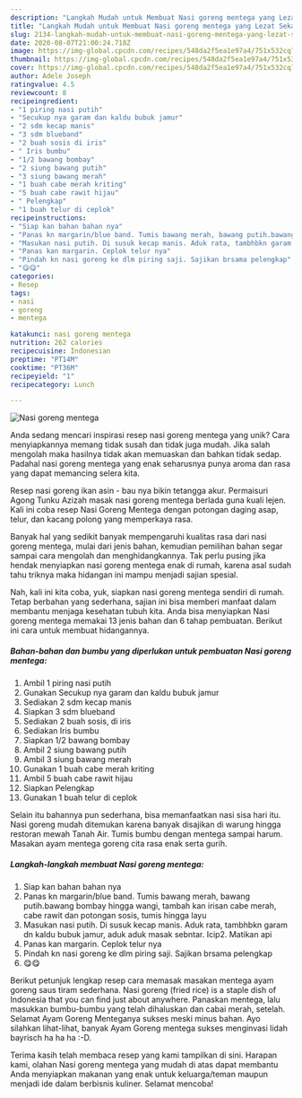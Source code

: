 ```yaml
---
description: "Langkah Mudah untuk Membuat Nasi goreng mentega yang Lezat Sekali"
title: "Langkah Mudah untuk Membuat Nasi goreng mentega yang Lezat Sekali"
slug: 2134-langkah-mudah-untuk-membuat-nasi-goreng-mentega-yang-lezat-sekali
date: 2020-08-07T21:00:24.718Z
image: https://img-global.cpcdn.com/recipes/548da2f5ea1e97a4/751x532cq70/nasi-goreng-mentega-foto-resep-utama.jpg
thumbnail: https://img-global.cpcdn.com/recipes/548da2f5ea1e97a4/751x532cq70/nasi-goreng-mentega-foto-resep-utama.jpg
cover: https://img-global.cpcdn.com/recipes/548da2f5ea1e97a4/751x532cq70/nasi-goreng-mentega-foto-resep-utama.jpg
author: Adele Joseph
ratingvalue: 4.5
reviewcount: 8
recipeingredient:
- "1 piring nasi putih"
- "Secukup nya garam dan kaldu bubuk jamur"
- "2 sdm kecap manis"
- "3 sdm blueband"
- "2 buah sosis di iris"
- " Iris bumbu"
- "1/2 bawang bombay"
- "2 siung bawang putih"
- "3 siung bawang merah"
- "1 buah cabe merah kriting"
- "5 buah cabe rawit hijau"
- " Pelengkap"
- "1 buah telur di ceplok"
recipeinstructions:
- "Siap kan bahan bahan nya"
- "Panas kn margarin/blue band. Tumis bawang merah, bawang putih.bawang bombay hingga wangi, tambah kan irisan cabe merah, cabe rawit dan potongan sosis, tumis hingga layu"
- "Masukan nasi putih. Di susuk kecap manis. Aduk rata, tambhbkn garam dn kaldu bubuk jamur, aduk aduk masak sebntar. Icip2. Matikan api"
- "Panas kan margarin. Ceplok telur nya"
- "Pindah kn nasi goreng ke dlm piring saji. Sajikan brsama pelengkap"
- "😋😋"
categories:
- Resep
tags:
- nasi
- goreng
- mentega

katakunci: nasi goreng mentega 
nutrition: 262 calories
recipecuisine: Indonesian
preptime: "PT14M"
cooktime: "PT36M"
recipeyield: "1"
recipecategory: Lunch

---
```



![Nasi goreng mentega](https://img-global.cpcdn.com/recipes/548da2f5ea1e97a4/751x532cq70/nasi-goreng-mentega-foto-resep-utama.jpg)

Anda sedang mencari inspirasi resep nasi goreng mentega yang unik? Cara menyiapkannya memang tidak susah dan tidak juga mudah. Jika salah mengolah maka hasilnya tidak akan memuaskan dan bahkan tidak sedap. Padahal nasi goreng mentega yang enak seharusnya punya aroma dan rasa yang dapat memancing selera kita.

Resep nasi goreng ikan asin - bau nya bikin tetangga akur. Permaisuri Agong Tunku Azizah masak nasi goreng mentega berlada guna kuali lejen. Kali ini coba resep Nasi Goreng Mentega dengan potongan daging asap, telur, dan kacang polong yang memperkaya rasa.

Banyak hal yang sedikit banyak mempengaruhi kualitas rasa dari nasi goreng mentega, mulai dari jenis bahan, kemudian pemilihan bahan segar sampai cara mengolah dan menghidangkannya. Tak perlu pusing jika hendak menyiapkan nasi goreng mentega enak di rumah, karena asal sudah tahu triknya maka hidangan ini mampu menjadi sajian spesial.


Nah, kali ini kita coba, yuk, siapkan nasi goreng mentega sendiri di rumah. Tetap berbahan yang sederhana, sajian ini bisa memberi manfaat dalam membantu menjaga kesehatan tubuh kita. Anda bisa menyiapkan Nasi goreng mentega memakai 13 jenis bahan dan 6 tahap pembuatan. Berikut ini cara untuk membuat hidangannya.

<!--inarticleads1-->

##### Bahan-bahan dan bumbu yang diperlukan untuk pembuatan Nasi goreng mentega:

1. Ambil 1 piring nasi putih
1. Gunakan Secukup nya garam dan kaldu bubuk jamur
1. Sediakan 2 sdm kecap manis
1. Siapkan 3 sdm blueband
1. Sediakan 2 buah sosis, di iris
1. Sediakan  Iris bumbu
1. Siapkan 1/2 bawang bombay
1. Ambil 2 siung bawang putih
1. Ambil 3 siung bawang merah
1. Gunakan 1 buah cabe merah kriting
1. Ambil 5 buah cabe rawit hijau
1. Siapkan  Pelengkap
1. Gunakan 1 buah telur di ceplok


Selain itu bahannya pun sederhana, bisa memanfaatkan nasi sisa hari itu. Nasi goreng mudah ditemukan karena banyak disajikan di warung hingga restoran mewah Tanah Air. Tumis bumbu dengan mentega sampai harum. Masakan ayam mentega goreng cita rasa enak serta gurih. 

<!--inarticleads2-->

##### Langkah-langkah membuat Nasi goreng mentega:

1. Siap kan bahan bahan nya
1. Panas kn margarin/blue band. Tumis bawang merah, bawang putih.bawang bombay hingga wangi, tambah kan irisan cabe merah, cabe rawit dan potongan sosis, tumis hingga layu
1. Masukan nasi putih. Di susuk kecap manis. Aduk rata, tambhbkn garam dn kaldu bubuk jamur, aduk aduk masak sebntar. Icip2. Matikan api
1. Panas kan margarin. Ceplok telur nya
1. Pindah kn nasi goreng ke dlm piring saji. Sajikan brsama pelengkap
1. 😋😋


Berikut petunjuk lengkap resep cara memasak masakan mentega ayam goreng saus tiram sederhana. Nasi goreng (fried rice) is a staple dish of Indonesia that you can find just about anywhere. Panaskan mentega, lalu masukkan bumbu-bumbu yang telah dihaluskan dan cabai merah, setelah. Selamat Ayam Goreng Menteganya sukses meski minus bahan. Ayo silahkan lihat-lihat, banyak Ayam Goreng mentega sukses menginvasi lidah bayrisch ha ha ha :-D. 

Terima kasih telah membaca resep yang kami tampilkan di sini. Harapan kami, olahan Nasi goreng mentega yang mudah di atas dapat membantu Anda menyiapkan makanan yang enak untuk keluarga/teman maupun menjadi ide dalam berbisnis kuliner. Selamat mencoba!
